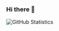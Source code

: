 ### Hi there 👋

![GitHub Statistics](https://github-readme-stats.vercel.app/api?username=DevNathor&theme=tokyonight&count_private=true&show_icons=true)

<!--
**DevNathor/DevNathor** is a ✨ _special_ ✨ repository because its `README.md` (this file) appears on your GitHub profile.

Here are some ideas to get you started:

- 🔭 I’m currently working on ...
- 🌱 I’m currently learning ...
- 👯 I’m looking to collaborate on ...
- 🤔 I’m looking for help with ...
- 💬 Ask me about ...
- 📫 How to reach me: ...
- 😄 Pronouns: ...
- ⚡ Fun fact: ...
-->

